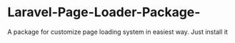 # Laravel-Page-Loader-Package-
A package for customize page loading system in easiest way. Just install it
